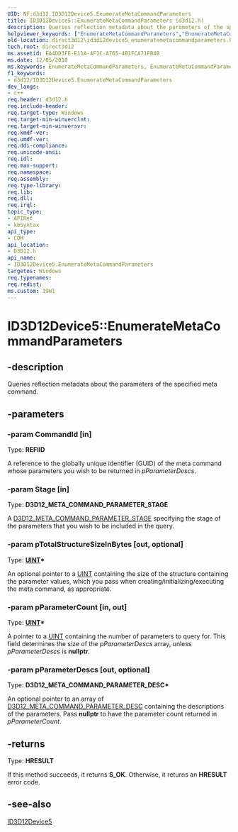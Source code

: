 ```yaml
---
UID: NF:d3d12.ID3D12Device5.EnumerateMetaCommandParameters
title: ID3D12Device5::EnumerateMetaCommandParameters (d3d12.h)
description: Queries reflection metadata about the parameters of the specified meta command.helpviewer_keywords: ["EnumerateMetaCommandParameters","EnumerateMetaCommandParameters method","EnumerateMetaCommandParameters method","ID3D12Device5 interface","ID3D12Device5 interface","EnumerateMetaCommandParameters method","ID3D12Device5.EnumerateMetaCommandParameters","ID3D12Device5::EnumerateMetaCommandParameters","d3d12/ID3D12Device5::EnumerateMetaCommandParameters","direct3d12.id3d12device5_enumeratemetacommandparameters"]
old-location: direct3d12\id3d12device5_enumeratemetacommandparameters.htm
tech.root: direct3d12
ms.assetid: EA4DD3FE-E11A-4F1C-A765-4B1FCA71FB4B
ms.date: 12/05/2018
ms.keywords: EnumerateMetaCommandParameters, EnumerateMetaCommandParameters method, EnumerateMetaCommandParameters method,ID3D12Device5 interface, ID3D12Device5 interface,EnumerateMetaCommandParameters method, ID3D12Device5.EnumerateMetaCommandParameters, ID3D12Device5::EnumerateMetaCommandParameters, d3d12/ID3D12Device5::EnumerateMetaCommandParameters, direct3d12.id3d12device5_enumeratemetacommandparameters
f1_keywords:
- d3d12/ID3D12Device5.EnumerateMetaCommandParameters
dev_langs:
- c++
req.header: d3d12.h
req.include-header: 
req.target-type: Windows
req.target-min-winverclnt: 
req.target-min-winversvr: 
req.kmdf-ver: 
req.umdf-ver: 
req.ddi-compliance: 
req.unicode-ansi: 
req.idl: 
req.max-support: 
req.namespace: 
req.assembly: 
req.type-library: 
req.lib: 
req.dll: 
req.irql: 
topic_type:
- APIRef
- kbSyntax
api_type:
- COM
api_location:
- D3D12.h
api_name:
- ID3D12Device5.EnumerateMetaCommandParameters
targetos: Windows
req.typenames: 
req.redist: 
ms.custom: 19H1
---
```


# ID3D12Device5::EnumerateMetaCommandParameters


## -description


Queries reflection metadata about the parameters of the specified meta command.


## -parameters




### -param CommandId [in]

Type: <b>REFIID</b>

A reference to the globally unique identifier (GUID) of the meta command whose parameters you wish to be returned in <i>pParameterDescs</i>.


### -param Stage [in]

Type: <b>D3D12_META_COMMAND_PARAMETER_STAGE</b>

A <a href="https://msdn.microsoft.com/1A3278EE-5D46-4E18-9F10-47001506C3DC">D3D12_META_COMMAND_PARAMETER_STAGE</a> specifying the stage of the parameters that you wish to be included in the query.


### -param pTotalStructureSizeInBytes [out, optional]

Type: <b><a href="https://docs.microsoft.com/windows/desktop/WinProg/windows-data-types">UINT</a>*</b>

An optional pointer to a <a href="https://docs.microsoft.com/windows/desktop/WinProg/windows-data-types">UINT</a> containing the size of the structure containing the parameter values, which you pass when creating/initializing/executing the meta command, as appropriate.


### -param pParameterCount [in, out]

Type: <b><a href="https://docs.microsoft.com/windows/desktop/WinProg/windows-data-types">UINT</a>*</b>

A pointer to a <a href="https://docs.microsoft.com/windows/desktop/WinProg/windows-data-types">UINT</a> containing the number of parameters to query for. This field determines the size of the <i>pParameterDescs</i> array, unless <i>pParameterDescs</i> is <b>nullptr</b>.


### -param pParameterDescs [out, optional]

Type: <b>D3D12_META_COMMAND_PARAMETER_DESC*</b>

An optional pointer to an array of  <a href="https://msdn.microsoft.com/F4314919-B7E1-4628-867D-462F8F9A48FA">D3D12_META_COMMAND_PARAMETER_DESC</a> containing the descriptions of the parameters. Pass <b>nullptr</b> to have the parameter count returned in <i>pParameterCount</i>.


## -returns



Type: <b>HRESULT</b>

If this method succeeds, it returns <b xmlns:loc="http://microsoft.com/wdcml/l10n">S_OK</b>. Otherwise, it returns an <b xmlns:loc="http://microsoft.com/wdcml/l10n">HRESULT</b> error code.




## -see-also




<a href="https://msdn.microsoft.com/en-us/library/Mt847457(v=VS.85).aspx">ID3D12Device5</a>
 

 

